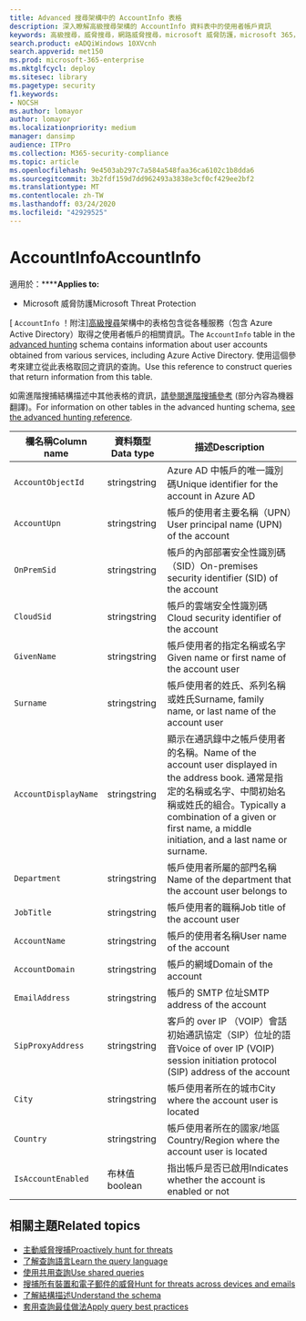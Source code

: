 ```yaml
---
title: Advanced 搜尋架構中的 AccountInfo 表格
description: 深入瞭解高級搜尋架構的 AccountInfo 資料表中的使用者帳戶資訊
keywords: 高級搜尋，威脅搜尋，網路威脅搜尋，microsoft 威脅防護，microsoft 365，mtp，m365，搜尋，查詢，遙測，架構參考，kusto，資料表，欄，資料類型，描述，AlertInfo，警示，實體，證據，檔案，IP 位址裝置、電腦、使用者、帳戶
search.product: eADQiWindows 10XVcnh
search.appverid: met150
ms.prod: microsoft-365-enterprise
ms.mktglfcycl: deploy
ms.sitesec: library
ms.pagetype: security
f1.keywords:
- NOCSH
ms.author: lomayor
author: lomayor
ms.localizationpriority: medium
manager: dansimp
audience: ITPro
ms.collection: M365-security-compliance
ms.topic: article
ms.openlocfilehash: 9e4503ab297c7a584a548faa36ca6102c1b8dda6
ms.sourcegitcommit: 3b2fdf159d7dd962493a3838e3cf0cf429ee2bf2
ms.translationtype: MT
ms.contentlocale: zh-TW
ms.lasthandoff: 03/24/2020
ms.locfileid: "42929525"
---
```

# <a name="accountinfo"></a><span data-ttu-id="3b9ba-104">AccountInfo</span><span class="sxs-lookup"><span data-stu-id="3b9ba-104">AccountInfo</span></span>

<span data-ttu-id="3b9ba-105">適用於：\*\*\*\*</span><span class="sxs-lookup"><span data-stu-id="3b9ba-105">**Applies to:**</span></span>
- <span data-ttu-id="3b9ba-106">Microsoft 威脅防護</span><span class="sxs-lookup"><span data-stu-id="3b9ba-106">Microsoft Threat Protection</span></span>

<span data-ttu-id="3b9ba-107">[ `AccountInfo` ！附注][高級搜尋](advanced-hunting-overview.md)架構中的表格包含從各種服務（包含 Azure Active Directory）取得之使用者帳戶的相關資訊。</span><span class="sxs-lookup"><span data-stu-id="3b9ba-107">The `AccountInfo` table in the [advanced hunting](advanced-hunting-overview.md) schema contains information about user accounts obtained from various services, including Azure Active Directory.</span></span> <span data-ttu-id="3b9ba-108">使用這個參考來建立從此表格取回之資訊的查詢。</span><span class="sxs-lookup"><span data-stu-id="3b9ba-108">Use this reference to construct queries that return information from this table.</span></span>

<span data-ttu-id="3b9ba-109">如需進階搜捕結構描述中其他表格的資訊，[請參閱進階搜捕參考](advanced-hunting-schema-tables.md) (部分內容為機器翻譯)。</span><span class="sxs-lookup"><span data-stu-id="3b9ba-109">For information on other tables in the advanced hunting schema, [see the advanced hunting reference](advanced-hunting-schema-tables.md).</span></span>

| <span data-ttu-id="3b9ba-110">欄名稱</span><span class="sxs-lookup"><span data-stu-id="3b9ba-110">Column name</span></span> | <span data-ttu-id="3b9ba-111">資料類型</span><span class="sxs-lookup"><span data-stu-id="3b9ba-111">Data type</span></span> | <span data-ttu-id="3b9ba-112">描述</span><span class="sxs-lookup"><span data-stu-id="3b9ba-112">Description</span></span> |
|-------------|-----------|-------------|
| `AccountObjectId` | <span data-ttu-id="3b9ba-113">string</span><span class="sxs-lookup"><span data-stu-id="3b9ba-113">string</span></span> | <span data-ttu-id="3b9ba-114">Azure AD 中帳戶的唯一識別碼</span><span class="sxs-lookup"><span data-stu-id="3b9ba-114">Unique identifier for the account in Azure AD</span></span> |
| `AccountUpn` | <span data-ttu-id="3b9ba-115">string</span><span class="sxs-lookup"><span data-stu-id="3b9ba-115">string</span></span> | <span data-ttu-id="3b9ba-116">帳戶的使用者主要名稱（UPN）</span><span class="sxs-lookup"><span data-stu-id="3b9ba-116">User principal name (UPN) of the account</span></span> |
| `OnPremSid` | <span data-ttu-id="3b9ba-117">string</span><span class="sxs-lookup"><span data-stu-id="3b9ba-117">string</span></span> | <span data-ttu-id="3b9ba-118">帳戶的內部部署安全性識別碼（SID）</span><span class="sxs-lookup"><span data-stu-id="3b9ba-118">On-premises security identifier (SID) of the account</span></span> |
| `CloudSid` | <span data-ttu-id="3b9ba-119">string</span><span class="sxs-lookup"><span data-stu-id="3b9ba-119">string</span></span> | <span data-ttu-id="3b9ba-120">帳戶的雲端安全性識別碼</span><span class="sxs-lookup"><span data-stu-id="3b9ba-120">Cloud security identifier of the account</span></span> |
| `GivenName` | <span data-ttu-id="3b9ba-121">string</span><span class="sxs-lookup"><span data-stu-id="3b9ba-121">string</span></span> | <span data-ttu-id="3b9ba-122">帳戶使用者的指定名稱或名字</span><span class="sxs-lookup"><span data-stu-id="3b9ba-122">Given name or first name of the account user</span></span> |
| `Surname` | <span data-ttu-id="3b9ba-123">string</span><span class="sxs-lookup"><span data-stu-id="3b9ba-123">string</span></span> | <span data-ttu-id="3b9ba-124">帳戶使用者的姓氏、系列名稱或姓氏</span><span class="sxs-lookup"><span data-stu-id="3b9ba-124">Surname, family name, or last name of the account user</span></span> |
| `AccountDisplayName` | <span data-ttu-id="3b9ba-125">string</span><span class="sxs-lookup"><span data-stu-id="3b9ba-125">string</span></span> | <span data-ttu-id="3b9ba-126">顯示在通訊錄中之帳戶使用者的名稱。</span><span class="sxs-lookup"><span data-stu-id="3b9ba-126">Name of the account user displayed in the address book.</span></span> <span data-ttu-id="3b9ba-127">通常是指定的名稱或名字、中間初始名稱或姓氏的組合。</span><span class="sxs-lookup"><span data-stu-id="3b9ba-127">Typically a combination of a given or first name, a middle initiation, and a last name or surname.</span></span> |
| `Department` | <span data-ttu-id="3b9ba-128">string</span><span class="sxs-lookup"><span data-stu-id="3b9ba-128">string</span></span> | <span data-ttu-id="3b9ba-129">帳戶使用者所屬的部門名稱</span><span class="sxs-lookup"><span data-stu-id="3b9ba-129">Name of the department that the account user belongs to</span></span> |
| `JobTitle` | <span data-ttu-id="3b9ba-130">string</span><span class="sxs-lookup"><span data-stu-id="3b9ba-130">string</span></span> | <span data-ttu-id="3b9ba-131">帳戶使用者的職稱</span><span class="sxs-lookup"><span data-stu-id="3b9ba-131">Job title of the account user</span></span> |
| `AccountName` | <span data-ttu-id="3b9ba-132">string</span><span class="sxs-lookup"><span data-stu-id="3b9ba-132">string</span></span> | <span data-ttu-id="3b9ba-133">帳戶的使用者名稱</span><span class="sxs-lookup"><span data-stu-id="3b9ba-133">User name of the account</span></span> |
| `AccountDomain` | <span data-ttu-id="3b9ba-134">string</span><span class="sxs-lookup"><span data-stu-id="3b9ba-134">string</span></span> | <span data-ttu-id="3b9ba-135">帳戶的網域</span><span class="sxs-lookup"><span data-stu-id="3b9ba-135">Domain of the account</span></span> |
| `EmailAddress` | <span data-ttu-id="3b9ba-136">string</span><span class="sxs-lookup"><span data-stu-id="3b9ba-136">string</span></span> | <span data-ttu-id="3b9ba-137">帳戶的 SMTP 位址</span><span class="sxs-lookup"><span data-stu-id="3b9ba-137">SMTP address of the account</span></span> |
| `SipProxyAddress` | <span data-ttu-id="3b9ba-138">string</span><span class="sxs-lookup"><span data-stu-id="3b9ba-138">string</span></span> | <span data-ttu-id="3b9ba-139">客戶的 over IP （VOIP）會話初始通訊協定（SIP）位址的語音</span><span class="sxs-lookup"><span data-stu-id="3b9ba-139">Voice of over IP (VOIP) session initiation protocol (SIP) address of the account</span></span> |
| `City` | <span data-ttu-id="3b9ba-140">string</span><span class="sxs-lookup"><span data-stu-id="3b9ba-140">string</span></span> | <span data-ttu-id="3b9ba-141">帳戶使用者所在的城市</span><span class="sxs-lookup"><span data-stu-id="3b9ba-141">City where the account user is located</span></span> |
| `Country` | <span data-ttu-id="3b9ba-142">string</span><span class="sxs-lookup"><span data-stu-id="3b9ba-142">string</span></span> | <span data-ttu-id="3b9ba-143">帳戶使用者所在的國家/地區</span><span class="sxs-lookup"><span data-stu-id="3b9ba-143">Country/Region where the account user is located</span></span> |
| `IsAccountEnabled` | <span data-ttu-id="3b9ba-144">布林值</span><span class="sxs-lookup"><span data-stu-id="3b9ba-144">boolean</span></span> | <span data-ttu-id="3b9ba-145">指出帳戶是否已啟用</span><span class="sxs-lookup"><span data-stu-id="3b9ba-145">Indicates whether the account is enabled or not</span></span> |

## <a name="related-topics"></a><span data-ttu-id="3b9ba-146">相關主題</span><span class="sxs-lookup"><span data-stu-id="3b9ba-146">Related topics</span></span>
- [<span data-ttu-id="3b9ba-147">主動威脅搜捕</span><span class="sxs-lookup"><span data-stu-id="3b9ba-147">Proactively hunt for threats</span></span>](advanced-hunting-overview.md)
- [<span data-ttu-id="3b9ba-148">了解查詢語言</span><span class="sxs-lookup"><span data-stu-id="3b9ba-148">Learn the query language</span></span>](advanced-hunting-query-language.md)
- [<span data-ttu-id="3b9ba-149">使用共用查詢</span><span class="sxs-lookup"><span data-stu-id="3b9ba-149">Use shared queries</span></span>](advanced-hunting-shared-queries.md)
- [<span data-ttu-id="3b9ba-150">搜捕所有裝置和電子郵件的威脅</span><span class="sxs-lookup"><span data-stu-id="3b9ba-150">Hunt for threats across devices and emails</span></span>](advanced-hunting-query-emails-devices.md)
- [<span data-ttu-id="3b9ba-151">了解結構描述</span><span class="sxs-lookup"><span data-stu-id="3b9ba-151">Understand the schema</span></span>](advanced-hunting-schema-tables.md)
- [<span data-ttu-id="3b9ba-152">套用查詢最佳做法</span><span class="sxs-lookup"><span data-stu-id="3b9ba-152">Apply query best practices</span></span>](advanced-hunting-best-practices.md)
